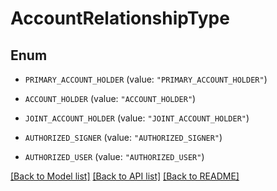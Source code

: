 # AccountRelationshipType

## Enum


* `PRIMARY_ACCOUNT_HOLDER` (value: `"PRIMARY_ACCOUNT_HOLDER"`)

* `ACCOUNT_HOLDER` (value: `"ACCOUNT_HOLDER"`)

* `JOINT_ACCOUNT_HOLDER` (value: `"JOINT_ACCOUNT_HOLDER"`)

* `AUTHORIZED_SIGNER` (value: `"AUTHORIZED_SIGNER"`)

* `AUTHORIZED_USER` (value: `"AUTHORIZED_USER"`)


[[Back to Model list]](../README.md#documentation-for-models) [[Back to API list]](../README.md#documentation-for-api-endpoints) [[Back to README]](../README.md)


